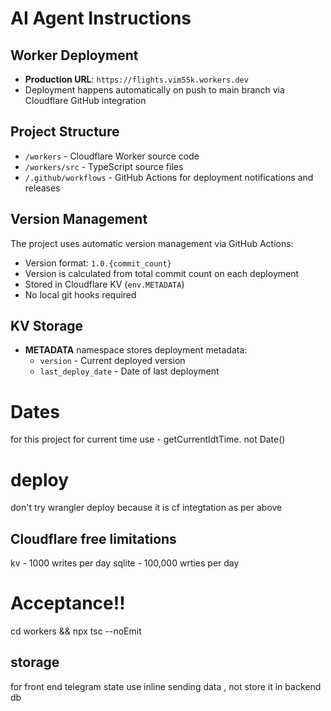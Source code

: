 # AI Agent Instructions

## Worker Deployment

- **Production URL**: `https://flights.vim55k.workers.dev`
- Deployment happens automatically on push to main branch via Cloudflare GitHub integration

## Project Structure

- `/workers` - Cloudflare Worker source code
- `/workers/src` - TypeScript source files
- `/.github/workflows` - GitHub Actions for deployment notifications and releases

## Version Management

The project uses automatic version management via GitHub Actions:

- Version format: `1.0.{commit_count}`
- Version is calculated from total commit count on each deployment
- Stored in Cloudflare KV (`env.METADATA`)
- No local git hooks required

## KV Storage

- **METADATA** namespace stores deployment metadata:
    - `version` - Current deployed version
    - `last_deploy_date` - Date of last deployment

# Dates

for this project for current time use - getCurrentIdtTime. not Date()

# deploy

don't try wrangler deploy because it is cf integtation as per above

## Cloudflare free limitations

kv - 1000 writes per day
sqlite - 100,000 wrties per day

# Acceptance!!

cd workers && npx tsc --noEmit


## storage
for front end telegram state use inline sending data , not store it in backend db